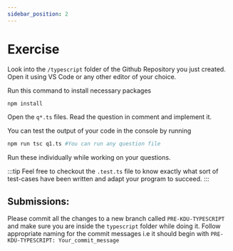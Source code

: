 ```yaml
---
sidebar_position: 2
---
```


# Exercise

Look into the `/typescript` folder of the Github Repository you just created. Open it using VS Code or any other editor of your choice.

Run this command to install necessary packages

```bash
npm install
```

Open the `q*.ts` files. Read the question in comment and implement it.

You can test the output of your code in the console by running

```bash
npm run tsc q1.ts #You can run any question file
```

Run these individually while working on your questions.

:::tip
Feel free to checkout the `.test.ts` file to know exactly what sort of test-cases have been written and adapt your program to succeed.
:::

## Submissions:

Please commit all the changes to a new branch called `PRE-KDU-TYPESCRIPT` and make sure you are inside the `typescript` folder while doing it. Follow appropriate naming for the commit messages i.e it should begin with `PRE-KDU-TYPESCRIPT: Your_commit_message`
